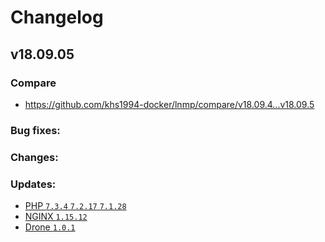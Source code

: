 # Changelog

## v18.09.05

### Compare

* https://github.com/khs1994-docker/lnmp/compare/v18.09.4...v18.09.5

### Bug fixes:

### Changes:

### Updates:

* [PHP `7.3.4` `7.2.17` `7.1.28`](https://www.php.net/ChangeLog-7.php#7.3.4)
* [NGINX `1.15.12`](https://nginx.org/en/CHANGES)
* [Drone `1.0.1`](https://drone.io)
